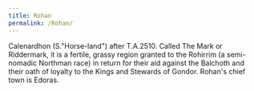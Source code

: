 ```yaml
---
title: Rohan
permalink: /Rohan/
---
```


Calenardhon (S."Horse-land") after T.A.2510. Called The Mark or
Riddermark, it is a fertile, grassy region granted to the Rohirrim (a
semi-nomadic Northman race) in return for their aid against the Balchoth
and their oath of loyalty to the Kings and Stewards of Gondor. Rohan's
chief town is Edoras.